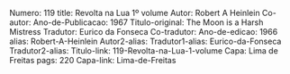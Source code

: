 Numero: 119
title: Revolta na Lua 1º volume
Autor: Robert A Heinlein
Co-autor: 
Ano-de-Publicacao: 1967
Titulo-original: The Moon is a Harsh Mistress
Tradutor: Eurico da Fonseca
Co-tradutor: 
Ano-de-edicao: 1966
alias: Robert-A-Heinlein
Autor2-alias: 
Tradutor1-alias: Eurico-da-Fonseca
Tradutor2-alias: 
Titulo-link: 119-Revolta-na-Lua-1-volume
Capa: Lima de Freitas
pags: 220
Capa-link: Lima-de-Freitas